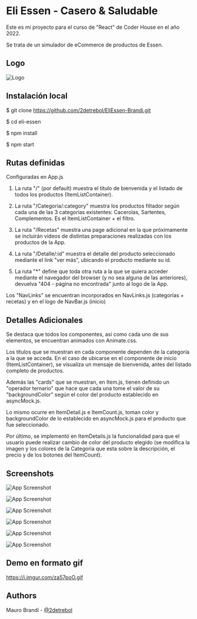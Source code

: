 
# Eli Essen - Casero & Saludable

Este es mi proyecto para el curso de "React" de Coder House en el año 2022.

Se trata de un simulador de eCommerce de productos de Essen.





## Logo
![Logo](https://i.imgur.com/BirJ9jh.png)


## Instalación local

$ git clone https://github.com/2detrebol/EliEssen-Brandi.git

$ cd eli-essen

$ npm install

$ npm start


## Rutas definidas

Configuradas en App.js

1. La ruta "/" (por default) muestra el título de bienvenida y el listado de todos los productos (ItemListContainer).

2. La ruta "/Categoria/:category" muestra los productos filtador según cada una de las 3 categorías existentes: Cacerolas, Sartentes, Complementos. Es el ItemListContainer + el filtro.

3. La ruta "/Recetas" muestra una page adicional en la que próximamente se incluirán videos de distintas preparaciones realizadas con los productos de la App.

4. La ruta "/Detalle/:id" muestra el detalle del producto seleccionado mediante el link "ver más", ubicando el producto mediante su id.

5. La ruta "*" define que toda otra ruta a la que se quiera acceder mediante el navegador del browser (y no sea alguna de las anteriores), devuelva "404 - página no encontrada" junto al logo de la App.

Los "NavLinks" se encuentran incorporados en NavLinks.js (categorías + recetas) y en el logo de NavBar.js (inicio)





## Detalles Adicionales

Se destaca que todos los componentes, así como cada uno de sus elementos, se encuentran animados con Animate.css.

Los títulos que se muestran en cada componente dependen de la categoría a la que se acceda. En el caso de ubicarse en el componente de inicio (ItemListContainer), se visualiza un mensaje de bienvenida, antes del listado completo de productos.

Además las "cards" que se muestran, en Item.js, tienen definido un "operador ternario" que hace que cada una tome el valor de su "backgroundColor" según el color del producto establecido en asyncMock.js.

Lo mismo ocurre en ItemDetail.js e ItemCount.js, toman color y backgroundColor de lo establecido en asyncMock.js para el producto que fue seleccionado.

Por último, se implementó en ItemDetails.js la funcionalidad para que el usuario puede realizar cambio de color del producto elegido (se modifica la imagen y los colores de la Categoria que esta sobre la descripción, el precio y de los botones del ItemCount).


## Screenshots

![App Screenshot](https://i.imgur.com/ESHW5kH.jpg)



![App Screenshot](https://i.imgur.com/NypyogX.jpg)



![App Screenshot](https://i.imgur.com/8pRHP1z.jpg)


![App Screenshot](https://i.imgur.com/9ljDqoF.jpg)


![App Screenshot](https://i.imgur.com/7jHhk6h.jpg)

![App Screenshot](https://i.imgur.com/G4Er4MV.jpg)




## Demo en formato gif

https://i.imgur.com/za57poO.gif


## Authors

Mauro Brandi - [@2detrebol](https://www.github.com/2detrebol)


